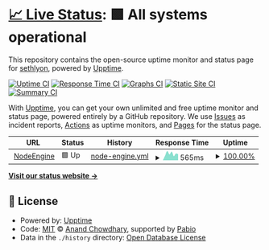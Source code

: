 # [📈 Live Status](https://sethlyon.github.io/testupptime): <!--live status--> **🟩 All systems operational**

This repository contains the open-source uptime monitor and status page for [sethlyon](https://sethlyon.github.io/testupptime), powered by [Upptime](https://github.com/upptime/upptime).

[![Uptime CI](https://github.com/sethlyon/testupptime/workflows/Uptime%20CI/badge.svg)](https://github.com/sethlyon/testupptime/actions?query=workflow%3A%22Uptime+CI%22)
[![Response Time CI](https://github.com/sethlyon/testupptime/workflows/Response%20Time%20CI/badge.svg)](https://github.com/sethlyon/testupptime/actions?query=workflow%3A%22Response+Time+CI%22)
[![Graphs CI](https://github.com/sethlyon/testupptime/workflows/Graphs%20CI/badge.svg)](https://github.com/sethlyon/testupptime/actions?query=workflow%3A%22Graphs+CI%22)
[![Static Site CI](https://github.com/sethlyon/testupptime/workflows/Static%20Site%20CI/badge.svg)](https://github.com/sethlyon/testupptime/actions?query=workflow%3A%22Static+Site+CI%22)
[![Summary CI](https://github.com/sethlyon/testupptime/workflows/Summary%20CI/badge.svg)](https://github.com/sethlyon/testupptime/actions?query=workflow%3A%22Summary+CI%22)

With [Upptime](https://upptime.js.org), you can get your own unlimited and free uptime monitor and status page, powered entirely by a GitHub repository. We use [Issues](https://github.com/sethlyon/testupptime/issues) as incident reports, [Actions](https://github.com/sethlyon/testupptime/actions) as uptime monitors, and [Pages](https://sethlyon.github.io/testupptime) for the status page.

<!--start: status pages-->
<!-- This summary is generated by Upptime (https://github.com/upptime/upptime) -->
<!-- Do not edit this manually, your changes will be overwritten -->
<!-- prettier-ignore -->
| URL | Status | History | Response Time | Uptime |
| --- | ------ | ------- | ------------- | ------ |
| <img alt="" src="https://icons.duckduckgo.com/ip3/www.nodeengine.io.ico" height="13"> [NodeEngine](https://www.nodeengine.io/) | 🟩 Up | [node-engine.yml](https://github.com/sethlyon/testupptime/commits/HEAD/history/node-engine.yml) | <details><summary><img alt="Response time graph" src="./graphs/node-engine/response-time-week.png" height="20"> 565ms</summary><br><a href="https://sethlyon.github.io/testupptime/history/node-engine"><img alt="Response time 509" src="https://img.shields.io/endpoint?url=https%3A%2F%2Fraw.githubusercontent.com%2Fsethlyon%2Ftestupptime%2FHEAD%2Fapi%2Fnode-engine%2Fresponse-time.json"></a><br><a href="https://sethlyon.github.io/testupptime/history/node-engine"><img alt="24-hour response time 534" src="https://img.shields.io/endpoint?url=https%3A%2F%2Fraw.githubusercontent.com%2Fsethlyon%2Ftestupptime%2FHEAD%2Fapi%2Fnode-engine%2Fresponse-time-day.json"></a><br><a href="https://sethlyon.github.io/testupptime/history/node-engine"><img alt="7-day response time 565" src="https://img.shields.io/endpoint?url=https%3A%2F%2Fraw.githubusercontent.com%2Fsethlyon%2Ftestupptime%2FHEAD%2Fapi%2Fnode-engine%2Fresponse-time-week.json"></a><br><a href="https://sethlyon.github.io/testupptime/history/node-engine"><img alt="30-day response time 509" src="https://img.shields.io/endpoint?url=https%3A%2F%2Fraw.githubusercontent.com%2Fsethlyon%2Ftestupptime%2FHEAD%2Fapi%2Fnode-engine%2Fresponse-time-month.json"></a><br><a href="https://sethlyon.github.io/testupptime/history/node-engine"><img alt="1-year response time 509" src="https://img.shields.io/endpoint?url=https%3A%2F%2Fraw.githubusercontent.com%2Fsethlyon%2Ftestupptime%2FHEAD%2Fapi%2Fnode-engine%2Fresponse-time-year.json"></a></details> | <details><summary><a href="https://sethlyon.github.io/testupptime/history/node-engine">100.00%</a></summary><a href="https://sethlyon.github.io/testupptime/history/node-engine"><img alt="All-time uptime 100.00%" src="https://img.shields.io/endpoint?url=https%3A%2F%2Fraw.githubusercontent.com%2Fsethlyon%2Ftestupptime%2FHEAD%2Fapi%2Fnode-engine%2Fuptime.json"></a><br><a href="https://sethlyon.github.io/testupptime/history/node-engine"><img alt="24-hour uptime 100.00%" src="https://img.shields.io/endpoint?url=https%3A%2F%2Fraw.githubusercontent.com%2Fsethlyon%2Ftestupptime%2FHEAD%2Fapi%2Fnode-engine%2Fuptime-day.json"></a><br><a href="https://sethlyon.github.io/testupptime/history/node-engine"><img alt="7-day uptime 100.00%" src="https://img.shields.io/endpoint?url=https%3A%2F%2Fraw.githubusercontent.com%2Fsethlyon%2Ftestupptime%2FHEAD%2Fapi%2Fnode-engine%2Fuptime-week.json"></a><br><a href="https://sethlyon.github.io/testupptime/history/node-engine"><img alt="30-day uptime 100.00%" src="https://img.shields.io/endpoint?url=https%3A%2F%2Fraw.githubusercontent.com%2Fsethlyon%2Ftestupptime%2FHEAD%2Fapi%2Fnode-engine%2Fuptime-month.json"></a><br><a href="https://sethlyon.github.io/testupptime/history/node-engine"><img alt="1-year uptime 100.00%" src="https://img.shields.io/endpoint?url=https%3A%2F%2Fraw.githubusercontent.com%2Fsethlyon%2Ftestupptime%2FHEAD%2Fapi%2Fnode-engine%2Fuptime-year.json"></a></details>

<!--end: status pages-->

[**Visit our status website →**](https://sethlyon.github.io/testupptime)

## 📄 License

- Powered by: [Upptime](https://github.com/upptime/upptime)
- Code: [MIT](./LICENSE) © [Anand Chowdhary](https://anandchowdhary.com), supported by [Pabio](https://pabio.com)
- Data in the `./history` directory: [Open Database License](https://opendatacommons.org/licenses/odbl/1-0/)
